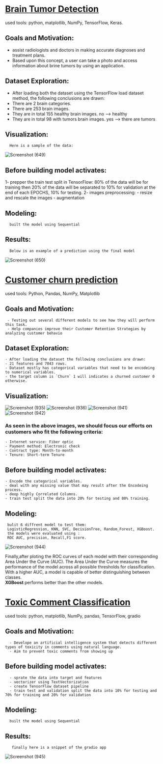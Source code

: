 # [Brain Tumor Detection](https://github.com/0raghad/Brain-Tumor-Detection-)

  used tools: python, matplotlib, NumPy, TensorFlow, Keras.
  
## Goals and Motivation:

   - assist radiologists and doctors in making accurate diagnoses and treatment plans.
   - Based upon this concept, a user can take a photo and access information about brine tumors by using an application.
   
## Dataset Exploration:  

   - After loading both the dataset using the TensorFlow load dataset method, the following conclusions are drawn:
   - There are 2 brain categories.
   - There are 253 brain images.
   - They are in total 155 healthy brain images. no –> healthy
   - They are in total 98 with tumors brain images. yes –> there are tumors
   
## Visualization:

      Here is a sample of the data:
   
   ![Screenshot (649)](https://user-images.githubusercontent.com/80716758/160547946-bfec54d3-5234-4101-9290-a7461af2a257.png)
     
## Before building model activates:

   1- prepper the train test split in TensorFlow:
      80% of the data will be for training
      then 20% of the data will be separated to 10% for validation at the end of each EPOCHS, 10% for testing.
   2- images preprocessing:
      - resize and rescale the images
      - augmentation 
      
## Modeling:

      built the model using Sequential
      
## Results:

      Below is an example of a prediction using the final model
  ![Screenshot (650)](https://user-images.githubusercontent.com/80716758/160552879-764fa9de-5496-447e-b0be-4a50b16c3e71.png)
  
  
  
# [Customer churn prediction](https://github.com/0raghad/churn)

   used tools: Python, Pandas, NumPy, Matplotlib
   
   ## Goals and Motivation:
   
     - Testing out several different models to see how they will perform this task.
     - Help companies improve their Customer Retention Strategies by analyzing customer behavio
     
   ## Dataset Exploration: 
   
    - After loading the dataset the following conclusions are drawn:
    - 21 features and 7043 rows.
    - Dataset mostly has categorical variables that need to be encodeing to numerical variables.
    - the target column is `Churn` 1 will indicates a churned customer 0 otherwise.
    
   ## Visualization:
   
 ![Screenshot (935)](https://user-images.githubusercontent.com/80716758/167172391-bd9c1942-210d-4c44-8914-2b85cee552e2.png) 
 ![Screenshot (936)](https://user-images.githubusercontent.com/80716758/167172835-2d25f859-38c4-4ed6-bd48-748d130d36f6.png)
 ![Screenshot (941)](https://user-images.githubusercontent.com/80716758/167174329-85cc9e48-dbfe-4bcc-94d9-d10c036a32ba.png) 
 ![Screenshot (942)](https://user-images.githubusercontent.com/80716758/167176439-3d4238f9-25ea-4eaf-9559-d64e142b1397.png)
 
 
   ###  As seen in the above images, we should focus our efforts on customers who fit the following criteria:
   
    - Internet service: Fiber optic
    - Payment method: Electronic check
    - Contract type: Month-to-month
    - Tenure: Short-term Tenure
    
   ## Before building model activates:
   
    - Encode the categorical variables. 
    - deal with any missing value that may result after the Encodeing process.
    - deop highly Correlated Columns.
    - train test split the data into 20% for testing and 80% training.
    
   ## Modeling:
   
     bulit 6 diffrent model to test them:
     LogisticRegression, KNN, SVC, DecisionTree, Random_Forest, XGBoost.
     the models were evaluated using :
     ROC AUC, precision, Recall,F1 score.
     
 ![Screenshot (944)](https://user-images.githubusercontent.com/80716758/167205417-ec59c392-8302-478b-b221-c3dc7519e831.png)
  
   Finally,after ploting the ROC curves of each model with their corresponding Area Under the Curve (AUC). The Area Under the Curve measures the performance of the    model across all possible thresholds for classification. With a higher AUC, a model is capable of better distinguishing between classes.   
   **XGBoost** performs better than the other models.
      
    
# [Toxic Comment Classification](https://github.com/0raghad/toxic_comments)

 used tools:  python, matplotlib, NumPy, pandas, TensorFlow, gradio
 
   ## Goals and Motivation:
   
      - Develope an artificial intelligence system that detects different types of toxicity in comments using natural language.
      - Aim to prevent toxic comments from showing up
      
      
   ## Before building model activates:
   
      - sprate the data into target and features
      - vectorizer using TextVectorization
      - create TensorFlow dataset pipeline
      - train test and validation split the data into 10% for testing and 70% for training and 20% for validation
      
      
   ## Modeling:
   
      built the model using Sequential
      
   ## Results:
   
       finally here is a snippet of the gradio app 
       
   ![Screenshot (945)](https://user-images.githubusercontent.com/80716758/167214889-7cd96f13-d816-4b52-8f2b-b33df2fb3d8e.png)

       
